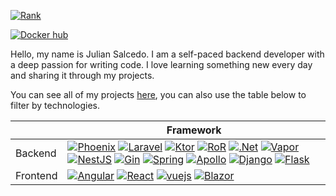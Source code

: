 [![Rank](https://www.codewars.com/users/kurovale/badges/large)](https://www.codewars.com/users/kurovale)

[![Docker hub](https://img.shields.io/badge/-Docker%20Hub-2496ED?style=social&logo=docker)](https://hub.docker.com/u/kurovale) &nbsp;

Hello, my name is Julian Salcedo. I am a self-paced backend developer with a deep passion for writing code.
I love learning something new every day and sharing it through my projects.

You can see all of my projects [here](https://github.com/search?o=desc&q=user%3Akuro-vale+projects&s=updated&type=Repositories), you can also use the table below to filter by technologies.

|                    |         Framework             |
|-------------------------|----------------------|
| Backend | [![Phoenix](https://img.shields.io/badge/-Phoenix-FD4F00?style=flat-square&logo=phoenix-framework&logoColor=white)](https://github.com/search?q=user%3Akuro-vale+phoenix&type=repositories) [![Laravel](https://img.shields.io/badge/-Laravel-FF2D20?style=flat-square&logo=laravel&logoColor=white)](https://github.com/search?q=user%3Akuro-vale+laravel&type=repositories) [![Ktor](https://tinyurl.com/yfrj3uc4)](https://github.com/search?q=user%3Akuro-vale+ktor&type=repositories) [![RoR](https://img.shields.io/badge/-Rails-CC0000?style=flat-square&logo=rubyonrails&logoColor=white)](https://github.com/search?q=user%3Akuro-vale+ruby-on-rails&type=repositories) [![.Net](https://img.shields.io/badge/-ASP.NET-512BD4?style=flat-square&logo=dotnet&logoColor=white)](https://github.com/search?q=user%3Akuro-vale+dotnet&type=repositories) [![Vapor](https://img.shields.io/badge/-Vapor-0D0D0D?style=flat-square&logo=vapor&logoColor=white)](https://github.com/search?q=user%3Akuro-vale+vapor&type=repositories) [![NestJS](https://img.shields.io/badge/-NestJS-E0234E?style=flat-square&logo=nestjs&logoColor=white)](https://github.com/search?q=user%3Akuro-vale+nestjs&type=repositories) [![Gin](https://tinyurl.com/yckh3cef)](https://github.com/search?q=user%3Akuro-vale+gin-gonic&type=repositories) [![Spring](https://img.shields.io/badge/-Spring%20Boot-6DB33F?style=flat-square&logo=spring&logoColor=white)](https://github.com/search?q=user%3Akuro-vale+spring-boot&type=repositories) [![Apollo](https://img.shields.io/badge/-Apollo-311C87?style=flat-square&logo=apollographql&logoColor=white)](https://github.com/search?q=user%3Akuro-vale+apollo&type=repositories) [![Django](https://img.shields.io/badge/-Django-092E20?style=flat-square&logo=django&logoColor=white)](https://github.com/search?q=user%3Akuro-vale+django&type=repositories) [![Flask](https://img.shields.io/badge/-Flask-000000?style=flat-square&logo=flask&logoColor=white)](https://github.com/search?q=user%3Akuro-vale+flask&type=repositories) |
| Frontend | [![Angular](https://img.shields.io/badge/-Angular-0F0F11?style=flat-square&logo=angular&logoColor=white)](https://github.com/search?q=user%3Akuro-vale+angular&type=repositories) [![React](https://img.shields.io/badge/-React-09D3AC?style=flat-square&logo=createreactapp&logoColor=white)](https://github.com/search?q=user%3Akuro-vale+react&type=repositories) [![vuejs](https://img.shields.io/badge/-Vue.js-4FC08D?style=flat-square&logo=vue.js&logoColor=white)](https://github.com/search?q=user%3Akuro-vale+vuejs&type=repositories) [![Blazor](https://img.shields.io/badge/-Blazor-512BD4?style=flat-square&logo=blazor&logoColor=white)](https://github.com/search?q=user%3Akuro-vale+blazor&type=repositories) |
